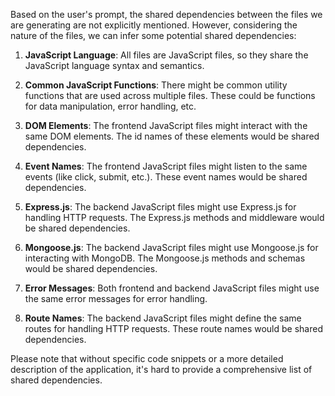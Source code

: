 Based on the user's prompt, the shared dependencies between the files we are generating are not explicitly mentioned. However, considering the nature of the files, we can infer some potential shared dependencies:

1. **JavaScript Language**: All files are JavaScript files, so they share the JavaScript language syntax and semantics.

2. **Common JavaScript Functions**: There might be common utility functions that are used across multiple files. These could be functions for data manipulation, error handling, etc.

3. **DOM Elements**: The frontend JavaScript files might interact with the same DOM elements. The id names of these elements would be shared dependencies.

4. **Event Names**: The frontend JavaScript files might listen to the same events (like click, submit, etc.). These event names would be shared dependencies.

5. **Express.js**: The backend JavaScript files might use Express.js for handling HTTP requests. The Express.js methods and middleware would be shared dependencies.

6. **Mongoose.js**: The backend JavaScript files might use Mongoose.js for interacting with MongoDB. The Mongoose.js methods and schemas would be shared dependencies.

7. **Error Messages**: Both frontend and backend JavaScript files might use the same error messages for error handling.

8. **Route Names**: The backend JavaScript files might define the same routes for handling HTTP requests. These route names would be shared dependencies.

Please note that without specific code snippets or a more detailed description of the application, it's hard to provide a comprehensive list of shared dependencies.
